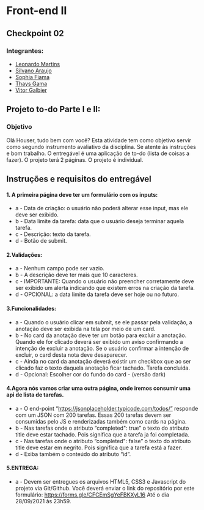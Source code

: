 # Front-end II

## Checkpoint 02

### Integrantes:

- [Leonardo Martins](https://github.com/leodsmartins/)
- [Silvano Araujo](https://github.com/Silvanoeng)
- [Sophia Fiama](https://github.com/sophiafiama)
- [Thays Gama](https://github.com/thaysgama)
- [Vitor Galbier](https://github.com/VitorGalbier)

## Projeto to-do Parte I e II:

### Objetivo

Olá Houser, tudo bem com você? Esta atividade tem como objetivo servir como segundo instrumento avaliativo da disciplina.
Se atente às instruções e bom trabalho. O entregável é uma aplicação de to-do (lista de coisas a fazer). O projeto terá 2 páginas. O projeto é individual.

## Instruções e requisitos do entregável

#### 1. A primeira página deve ter um formulário com os inputs: 
- a - Data de criação: o usuário não poderá alterar esse input, mas ele deve ser exibido.
- b - Data limite da tarefa: data que o usuário deseja terminar aquela tarefa.
- c - Descrição: texto da tarefa.
- d - Botão de submit.

#### 2.Validações:
- a - Nenhum campo pode ser vazio.
- b - A descrição deve ter mais que 10 caracteres.
- c - IMPORTANTE: Quando o usuário não preencher corretamente deve ser exibido um alerta indicando que existem erros na criação da tarefa.
- d - OPCIONAL: a data limite da tarefa deve ser hoje ou no futuro.

#### 3.Funcionalidades:
- a - Quando o usuário clicar em submit, se ele passar pela validação, a anotação deve ser exibida na tela por meio de um card.
- b - No card da anotação deve ter um botão para excluir a anotação. Quando ele for clicado deverá ser exibido um aviso confirmando a intenção de excluir
a anotação. Se o usuário confirmar a intenção de excluir, o card desta nota deve desaparecer.
- c - Ainda no card da anotação deverá existir um checkbox que ao ser clicado faz o texto daquela anotação ficar tachado. Tarefa concluida.
- d - Opcional: Escolher cor do fundo do card - (versão dark)

#### 4.Agora nós vamos criar uma outra página, onde iremos consumir uma api de lista de tarefas.
- a - O end-point “https://jsonplaceholder.typicode.com/todos/” responde com um JSON com 200 tarefas. Essas 200 tarefas devem ser consumidas pelo JS e renderizadas 
também como cards na página.
- b - Nas tarefas onde o atributo “completed": true” o texto do atributo title deve estar tachado. Pois significa que a tarefa ja foi completada.
- c - Nas tarefas onde o atributo “completed": false” o texto do atributo title deve estar em negrito. Pois significa que a tarefa está a fazer. 
- d - Exiba também o conteúdo do atributo “id”.

#### 5.ENTREGA:
- a - Devem ser entregues os arquivos HTML5, CSS3 e Javascript do projeto via Git/Github. Você deverá enviar o link do repositório por este formulário: https://forms.gle/CFCEmSgYeFBKXyL16 
	Até o dia 28/09/2021 às 23h59.



